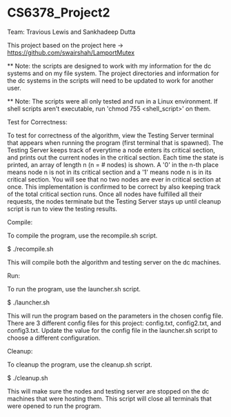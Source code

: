 # CS6378_Project2
Team: Travious Lewis and Sankhadeep Dutta

This project based on the project here -> https://github.com/swairshah/LamportMutex

** Note: the scripts are designed to work with my information for the dc systems and on my file system. The project directories and information for the dc systems in the scripts will need to be updated to work for another user.

** Note: The scripts were all only tested and run in a Linux environment. If shell scripts aren't executable, run 'chmod 755 <shell_script>' on them.

Test for Correctness:

To test for correctness of the algorithm, view the Testing Server terminal that appears when running the program (first terminal that is spawned). The Testing Server keeps track of everytime a node enters its critical section, and prints out the current nodes in the critical section. Each time the state is printed, an array of length n (n = # nodes) is shown. A '0' in the n-th place means node n is not in its critical section and a '1' means node n is in its critical section. You will see that no two nodes are ever in critical section at once. This implementation is confirmed to be correct by also keeping track of the total critical section runs. Once all nodes have fulfilled all their requests, the nodes terminate but the Testing Server stays up until cleanup script is run to view the testing results.

Compile:

To compile the program, use the recompile.sh script.

$ ./recompile.sh

This will compile both the algorithm and testing server on the dc machines.


Run:

To run the program, use the launcher.sh script.

$ ./launcher.sh

This will run the program based on the parameters in the chosen config file. There are 3 different config files for this project: config.txt, config2.txt, and config3.txt. Update the value for the config file in the launcher.sh script to choose a different configuration.


Cleanup:

To cleanup the program, use the cleanup.sh script.

$ ./cleanup.sh

This will make sure the nodes and testing server are stopped on the dc machines that were hosting them. This script will close all terminals that were opened to run the program.
